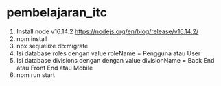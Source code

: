 # pembelajaran_itc

1. Install node v16.14.2 https://nodejs.org/en/blog/release/v16.14.2/
2. npm install
3. npx sequelize db:migrate
4. Isi database roles dengan value roleName = Pengguna atau User
5. Isi database divisions dengan dengan value divisionName = Back End atau Front End atau Mobile
6. npm run start